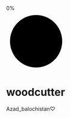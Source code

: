 <!-- Created by Woodcutter -->

<!DOCTYPE html>
<html>
    <head>
        <title>SPLASH SCREEN || INTRO</title>
        <link href="https://fonts.googleapis.com/css?family=Montserrat|Orbitron" rel="stylesheet">
    </head>
    <body>
        <div id="intro">
            <div id="front">
                <div class="loader">
                    <div class="outer">
                        <div class="inner">
                            <div id="number">0%</div>
                        </div>
                    </div>
                    <svg height="160px" width="160px">
                        <defs>
                            <linearGradient id="GradientColor">
                                <stop offset="0%" stop-color="#ffa5a"></stop>
                                <stop offset="0%" stop-color="blackviolet"></stop>
                            </linearGradient>
                        </defs>
                        <circle cx="80" cy="80" r="70" stroke-linecap="round" id="circle"></circle>
                    </svg>
                </div>
            </div>
            <div id="back">
                <div id="wrap">
                    <span id="span">
                        <h1 id="Name">woodcutter</h1>
                    </span>
                </div>
            </div>
        </div>
        Azad_balochistan♡
    </body>
</html>
